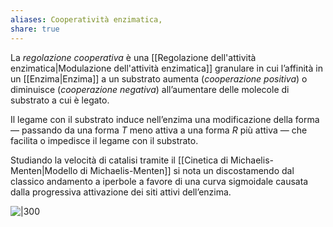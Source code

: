 ```yaml
---
aliases: Cooperatività enzimatica,
share: true
---
```

La *regolazione cooperativa* è una [[Regolazione dell'attività enzimatica|Modulazione dell'attività enzimatica]] granulare in cui l’affinità in un [[Enzima|Enzima]] a un substrato aumenta (*cooperazione positiva*) o diminuisce (*cooperazione negativa*) all’aumentare delle molecole di substrato a cui è legato.

Il legame con il substrato induce nell’enzima una modificazione della forma — passando da una forma $T$ meno attiva a una forma $R$ più attiva — che facilita o impedisce il legame con il substrato.

Studiando la velocità di catalisi tramite il [[Cinetica di Michaelis-Menten|Modello di Michaelis-Menten]] si nota un discostamendo dal classico andamento a iperbole a favore di una curva sigmoidale causata dalla progressiva attivazione dei siti attivi dell’enzima.

![|300](c2bcc6b34d3937580543830b4aa3f0bf_MD5%201.png)